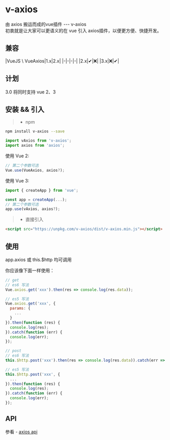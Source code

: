 # v-axios
由 axios 搬运而成的vue插件 --- v-axios<br />
初衷就是让大家可以更语义的在 vue 引入 axios插件，以便更方便、快捷开发。

## 兼容

|VueJS \ VueAxios|1.x|2.x|
|-|-|-|-|
|2.x|&#10004;|&#10060;|
|3.x|&#10060;|&#10004;|

## 计划
3.0 将同时支持 vue 2、3

## 安装 && 引入

> * npm

``` bash
npm install v-axios --save
```

```javascript
import vAxios from 'v-axios';
import axios from 'axios';
```

使用 Vue 2:

```javascript
// 第二个参数可选
Vue.use(VueAxios, axios?);
```

使用 Vue 3:

```javascript
import { createApp } from 'vue';

const app = createApp(...);
// 第二个参数可选
app.use(vAxios, axios?);
```

> * 直接引入

```html
<script src="https://unpkg.com/v-axios/dist/v-axios.min.js"></script>
```

## 使用

app.axios 或 this.$http 均可调用

你应该像下面一样使用：

```javascript
// get
// es6 写法
Vue.axios.get('xxx').then(res => console.log(res.data));

// es5 写法
Vue.axios.get('xxx', {
  params: {
    ...
  }
}).then(function (res) {
  console.log(res);
}).catch(function (err) {
  console.log(err);
});

// post
// es6 写法
this.$http.post('xxx').then(res => console.log(res.data)).catch(err => console.log(err)});

// es5 写法
this.$http.post('xxx', {
  ...
}).then(function (res) {
  console.log(res);
}).catch(function (err) {
  console.log(err);
});
```

## API

参看 - [axios api](https://github.com/mzabriskie/axios)
